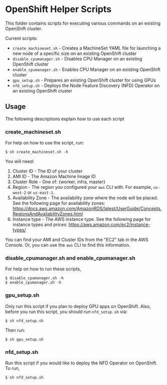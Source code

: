 # OpenShift Helper Scripts

This folder contains scripts for executing various commands on an existing OpenShift cluster.

Current scripts:

  - `create_machineset.sh` - Creates a MachineSet YAML file for launching a new node of a specific size on an existing OpenShift cluster
  - `disable_cpumanager.sh` - Disables CPU Manager on an existing OpenShift cluster
  - `enable_cpumanager.sh` - Enables CPU Manager on an existing OpenShift cluster
  - `gpu_setup.sh` - Prepares an existing OpenShift cluster for using GPUs
  - `nfd_setup.sh` - Deploys the Node Feature Discovery (NFD) Operator on an existing OpenShift cluster

## Usage

The following descriptions explain how to use each script

### create\_machineset.sh

For help on how to use the script, run:

```
$ sh create_machineset.sh -h
```

You will need:

  1. Cluster ID - The ID of your cluster 
  2. AMI ID - The Amazon Machine Image ID
  3. Cluster Role - One of: {worker, infra, master}
  4. Region - The region you configured your `aws` CLI with. For example, `us-west-2` or `us-east-1`.
  5. Availability Zone - The availability zone where the node will be placed. See the following page for availability zones: https://docs.aws.amazon.com/AmazonRDS/latest/UserGuide/Concepts.RegionsAndAvailabilityZones.html
  6. Instance type - The AWS instance type. See the following page for instance types and prices: https://aws.amazon.com/ec2/instance-types/

You can find your AMI and Cluster IDs from the "EC2" tab in the AWS Console. Or, you can use the `aws` CLI to find this information.

### disable\_cpumanager.sh and enable\_cpumanager.sh

For help on how to run these scripts,

```
$ disable_cpumanager.sh -h
$ enable_cpumanager.sh -h
```

### gpu\_setup.sh

Only run this script if you plan to deploy GPU apps on OpenShift. Also, before you run this script, you should run `nfd_setup.sh` via:

```
$ sh nfd_setup.sh
```

Then run:

```
$ sh gpu_setup.sh
```

### nfd\_setup.sh

Run this script if you would like to deploy the NFD Operator on OpenShift. To run,

```
$ sh nfd_setup.sh
```

